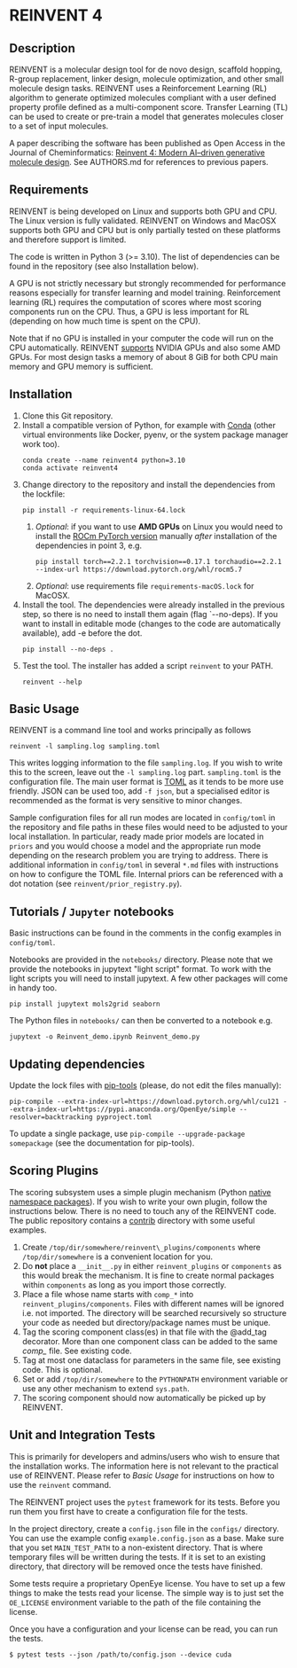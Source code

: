 REINVENT 4
==========


Description
-----------

REINVENT is a molecular design tool for de novo design, scaffold hopping,
R-group replacement, linker design, molecule optimization, and other small
molecule design tasks.  REINVENT uses a Reinforcement Learning
(RL) algorithm to generate optimized molecules compliant with a user defined
property profile defined as a multi-component score.  Transfer Learning (TL)
can be used to create or pre-train a model that generates molecules closer
to a set of input molecules. 

A paper describing the software has been published as Open Access in the
Journal of Cheminformatics:
[Reinvent 4: Modern AI–driven generative molecule design](https://link.springer.com/article/10.1186/s13321-024-00812-5?utm_source=rct_congratemailt&utm_medium=email&utm_campaign=oa_20240221&utm_content=10.1186/s13321-024-00812-5).
See AUTHORS.md for references to previous papers.


Requirements
------------

REINVENT is being developed on Linux and supports both GPU and CPU.  The Linux
version is fully validated.  REINVENT on Windows and MacOSX supports
both GPU and CPU but is only partially tested on these platforms and therefore
support is limited.

The code is written in Python 3 (>= 3.10).  The list of
dependencies can be found in the repository (see also Installation below).

A GPU is not strictly necessary but strongly recommended for performance
reasons especially for transfer learning and model training.  Reinforcement
learning (RL) requires the computation of scores where most scoring
components run on the CPU.  Thus, a GPU is less important for RL (depending
on how much time is spent on the CPU).

Note that if no GPU is installed in your computer the code will run on the
CPU automatically.  REINVENT [supports](https://pytorch.org/get-started/locally/) NVIDIA GPUs and also some AMD GPUs.
For most design tasks a memory of about 8 GiB for both CPU main memory and
GPU memory is sufficient.


Installation
------------

1. Clone this Git repository.
1. Install a compatible version of Python, for example with [Conda](https://conda.io/projects/conda/en/latest/index.html) (other virtual environments like Docker, pyenv, or the system package manager work too).
    ```shell
    conda create --name reinvent4 python=3.10
    conda activate reinvent4
    ```
1. Change directory to the repository and install the dependencies from the lockfile:
    ```shell
    pip install -r requirements-linux-64.lock
    ```
   1. _Optional_: if you want to use **AMD GPUs** on Linux you would need to install the [ROCm PyTorch version](https://pytorch.org/get-started/locally/) manually _after_ installation of the dependencies in point 3, e.g.
        ```shell
        pip install torch==2.2.1 torchvision==0.17.1 torchaudio==2.2.1 --index-url https://download.pytorch.org/whl/rocm5.7
        ```
   1. _Optional_: use requirements file `requirements-macOS.lock` for MacOSX. 
1. Install the tool. The dependencies were already installed in the previous step, so there is no need to install them again (flag `--no-deps).  If you want to install in editable mode (changes to the code are automatically available), add -e before the dot.
    ```shell
    pip install --no-deps .
    ```
1. Test the tool. The installer has added a script `reinvent` to your PATH.
    ```shell
    reinvent --help
    ```

Basic Usage
-----------

REINVENT is a command line tool and works principally as follows
```shell
reinvent -l sampling.log sampling.toml
```

This writes logging information to the file `sampling.log`.  If you wish to write
this to the screen, leave out the `-l sampling.log` part. `sampling.toml` is the
configuration file.  The main user format is [TOML](https://toml.io/en/) as it tends to be more
use friendly.  JSON can be used too, add `-f json`, but a specialised editor is
recommended as the format is very sensitive to minor changes.

Sample configuration files for all run modes are
located in `config/toml` in the repository and file paths in these files would need to be
adjusted to your local installation.  In particular, ready made prior models are
located in `priors` and you would choose a model and the
appropriate run mode depending on the research problem you are trying to address.
There is additional information in `config/toml` in several `*.md` files with
instructions on how to configure the TOML file.  Internal priors can be referenced with a
dot notation (see `reinvent/prior_registry.py`).


Tutorials / `Jupyter` notebooks
-------------------------------

Basic instructions can be found in the comments in the config examples in `config/toml`.

Notebooks are provided in the `notebooks/` directory.  Please note that we
provide the notebooks in jupytext "light script" format.  To work with the light
scripts you will need to install jupytext.  A few other packages will come in handy too.

```shell
pip install jupytext mols2grid seaborn
```

The Python files in `notebooks/` can then be converted to a notebook e.g.

```shell
jupytext -o Reinvent_demo.ipynb Reinvent_demo.py
```


Updating dependencies
---------------------

Update the lock files with [pip-tools](https://pypi.org/project/pip-tools/) (please, do not edit the files manually):
```shell
pip-compile --extra-index-url=https://download.pytorch.org/whl/cu121 --extra-index-url=https://pypi.anaconda.org/OpenEye/simple --resolver=backtracking pyproject.toml
```
To update a single package, use `pip-compile --upgrade-package somepackage`
(see the documentation for pip-tools).


Scoring Plugins
---------------

The scoring subsystem uses a simple plugin mechanism (Python
[native namespace packages](https://packaging.python.org/en/latest/guides/packaging-namespace-packages/#native-namespace-packages)).  If you
wish to write your own plugin, follow the instructions below.
There is no need to touch any of the REINVENT code. The public
repository contains a [contrib](https://github.com/MolecularAI/REINVENT4/tree/main/contrib/reinvent_plugins/components) directory with some useful examples.

1. Create `/top/dir/somewhere/reinvent\_plugins/components` where `/top/dir/somewhere` is a convenient location for you.
1. Do **not** place a `__init__.py` in either `reinvent_plugins` or `components` as this would break the mechanism.  It is fine to create normal packages within `components` as long as you import those correctly.
1. Place a file whose name starts with `comp_*` into `reinvent_plugins/components`.   Files with different names will be ignored i.e. not imported. The directory will be searched recursively so structure your code as needed but directory/package names must be unique.
1. Tag the scoring component class(es) in that file with the @add\_tag decorator.  More than one component class can be added to the same *comp\_* file. See existing code.
1. Tag at most one dataclass for parameters in the same file, see existing code.  This is optional.
1. Set or add `/top/dir/somewhere` to the `PYTHONPATH` environment variable or use any other mechanism to extend `sys.path`.
1. The scoring component should now automatically be picked up by REINVENT.


Unit and Integration Tests 
--------------------------

This is primarily for developers and admins/users who wish to ensure that the
installation works.  The information here is not relevant to the practical use
of REINVENT.  Please refer to _Basic Usage_ for instructions on how to use the 
`reinvent` command.

The REINVENT project uses the `pytest` framework for its tests.  Before you run
them you first have to create a configuration file for the tests.

In the project directory, create a `config.json` file in the `configs/` directory.
You can use the example config `example.config.json` as a base.  Make sure that
you set `MAIN_TEST_PATH` to a non-existent directory.  That is where temporary
files will be written during the tests.  If it is set to an existing directory,
that directory will be removed once the tests have finished.

Some tests require a proprietary OpenEye license.  You have to set up a few
things to make the tests read your license.  The simple way is to just set the
`OE_LICENSE` environment variable to the path of the file containing the
license.  

Once you have a configuration and your license can be read, you can run the tests.

```
$ pytest tests --json /path/to/config.json --device cuda
```
